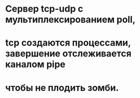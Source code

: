 # Сервер tcp-udp с мультиплексированием poll,
# tcp создаются процессами, завершение отслеживается каналом pipe
# чтобы не плодить зомби.
